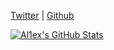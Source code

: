 [Twitter](https://twitter.com/Al1ex4) | [Github](https://github.com/Al1ex)

[![Al1ex's GitHub Stats](https://github-readme-stats.vercel.app/api?username=Al1ex&show_icons=true&hide_title=true)](https://github.com/Al1ex)
